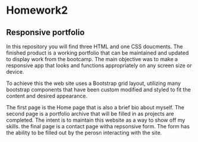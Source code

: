 # Homework2
## Responsive portfolio

In this repository you will find three HTML and one CSS doucments.  The finished product is a working portfolio that can be maintained and updated to display work from the bootcamp.  The main objective was to make a responsive app that looks and functions appropriately on any screen size or device.  

To achieve this the web site uses a Bootstrap grid layout, utilizing many bootstrap components that have been custom modified and styled to fit the content and desired appearance.  

The first page is the Home page that is also a brief bio about myself.  The second page is a portfolio archive that will be filled in as projects are completed.  The intent is to maintain this website as a way to show off my skills.  the final page is a contact page witha repsonsive form.  The form has the ability to be filled out by the perosn interacting with the site.